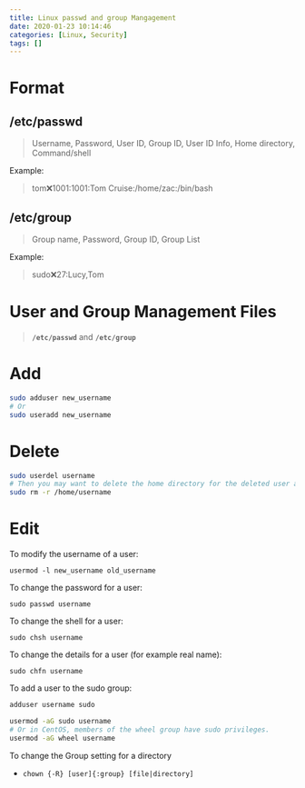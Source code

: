```yaml
---
title: Linux passwd and group Mangagement
date: 2020-01-23 10:14:46
categories: [Linux, Security]
tags: []
---
```

# Format

## /etc/passwd
> Username, Password, User ID, Group ID, User ID Info, Home directory, Command/shell

Example:

> tom:x:1001:1001:Tom Cruise:/home/zac:/bin/bash

## /etc/group
> Group name, Password, Group ID, Group List

Example:

> sudo:x:27:Lucy,Tom

<!--more-->
# User and Group Management Files

> **`/etc/passwd`** and **`/etc/group`**


# Add

``` sh
sudo adduser new_username
# Or
sudo useradd new_username
```

# Delete
``` sh
sudo userdel username
# Then you may want to delete the home directory for the deleted user account :
sudo rm -r /home/username
```

# Edit
To modify the username of a user:

`usermod -l new_username old_username`

To change the password for a user:

`sudo passwd username`

To change the shell for a user:

`sudo chsh username`

To change the details for a user (for example real name):

`sudo chfn username`

To add a user to the sudo group:
``` sh
adduser username sudo

usermod -aG sudo username
# Or in CentOS, members of the wheel group have sudo privileges.
usermod -aG wheel username
```

To change the Group setting for a directory

* `chown {-R} [user]{:group} [file|directory]`
